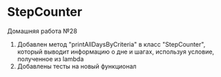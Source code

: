 # StepCounter
Домашняя работа №28
1. Добавлен метод "printAllDaysByCriteria" в класс "StepCounter", который выводит информацию о дне и шагах, используя условие, полученное из lambda
2. Добавлены тесты на новый функционал